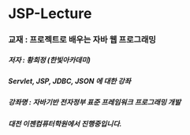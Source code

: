 # JSP-Lecture
### 교재 : 프로젝트로 배우는 자바 웹 프로그래밍
##### 저자 : 황희정 (한빛아카데미)
##### Servlet, JSP, JDBC, JSON 에 대한 강좌
##### 강좌명 : 자바기반 전자정부 표준 프레임워크 프로그래밍 개발
##### 대전 이젠컴퓨터학원에서 진행중입니다.
